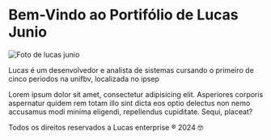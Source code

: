 <!DOCTYPE html>
<html lang="pt-br">
    <head>
        <meta charset="UTF--8">
        <meta name="viewport"
        content="width=device-width,
        initial-scale=1.0">
        <link rel="shortcut icon" href="favicon1.ico" type="icone de lucas"> <!--Site para fazer icones = favicon.io-->
        <title>Portifólio lucas</title>
    </head>
    <body>
        <h1>Bem-Vindo ao Portifólio de Lucas Junio</h1>
        <img src="lucas.jpg" alt="Foto de lucas junio">
            <p>Lucas é um desenvolvedor e analista de sistemas cursando o primeiro de cinco periodos na unifbv, localizada no ipsep</p>
            <p>Lorem ipsum dolor sit amet, consectetur adipisicing elit. Asperiores corporis aspernatur quidem rem totam illo sint dicta eos optio delectus non nemo accusamus modi minima eligendi, repellendus cupiditate. Sequi, placeat?</p>
            <p>Todos os direitos reservados a Lucas enterprise &reg; 2024<!-- O codigo ao lado é o emoji --> &#x1F913</p>
    </body>
</html>
